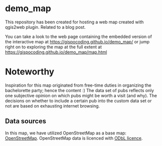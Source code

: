 # demo_map

This repository has been created for hosting a web map created with qgis2web plugin. Related to a blog post.

You can take a look to the web page containing the embedded version of the interactive map at https://gispocoding.github.io/demo_map/ or jump right on to exploring the map at the full extent at https://gispocoding.github.io/demo_map/map.html

# Noteworthy

Inspiration for this map originated from free-time duties in organizing the bachelorette party; hence the content :) The data set of pubs reflects only one subjective opinion on which pubs might be worth a visit (and why). The decisions on whether to include a certain pub into the custom data set or not are based on exhausting internet browsing.

## Data sources

In this map, we have utilized OpenStreetMap as a base map: <a href="https://www.openstreetmap.org" target="_blank">OpenStreetMap</a>. OpenStreetMap data is licenced with <a href="https://opendatacommons.org/licenses/odbl/">ODbL licence</a>.

